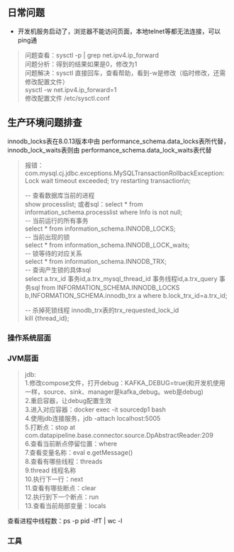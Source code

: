 ## 日常问题

- 开发机服务启动了，浏览器不能访问页面，本地telnet等都无法连接，可以ping通

> 问题查看：sysctl -p | grep net.ipv4.ip_forward     
> 问题分析：得到的结果如果是0，修改为1     
> 问题解决：sysctl 直接回车，查看帮助，看到-w是修改（临时修改，还需修改配置文件）   
> sysctl -w net.ipv4.ip_forward=1   
> 修改配置文件 /etc/sysctl.conf


## 生产环境问题排查

innodb_locks表在8.0.13版本中由 performance_schema.data_locks表所代替，   
innodb_lock_waits表则由 performance_schema.data_lock_waits表代替

> 报错：com.mysql.cj.jdbc.exceptions.MySQLTransactionRollbackException: 
> Lock wait timeout exceeded; try restarting transaction\n;
>  
> -- 查看数据库当前的进程    
> show processlist;   或者sql：select * from information_schema.processlist where Info is not null;      
> -- 当前运行的所有事务    
> select * from information_schema.INNODB_LOCKS;     
> -- 当前出现的锁   
> select * from information_schema.INNODB_LOCK_waits;    
> -- 锁等待的对应关系    
> select * from information_schema.INNODB_TRX;    
> -- 查询产生锁的具体sql    
> select a.trx_id 事务id,a.trx_mysql_thread_id 事务线程id,a.trx_query 事务sql 
> from INFORMATION_SCHEMA.INNODB_LOCKS b,INFORMATION_SCHEMA.innodb_trx a
> where b.lock_trx_id=a.trx_id;    
> 
> -- 杀掉死锁线程 innodb_trx表的trx_requested_lock_id   
> kill {thread_id};
> 

### 操作系统层面

### JVM层面
> jdb:    
1.修改compose文件，打开debug：KAFKA_DEBUG=true(和开发机使用一样，source、sink、manager是kafka_debug。web是debug)    
2.重启容器，让debug配置生效    
3.进入对应容器：docker exec -it sourcedp1 bash     
4.使用jdb连接服务，jdb -attach localhost:5005    
5.打断点：stop at com.datapipeline.base.connector.source.DpAbstractReader:209    
6.查看当前断点停留位置：where    
7.查看变量名称：eval e.getMessage()     
8.查看有哪些线程：threads    
9.thread 线程名称     
10.执行下一行：next    
11.查看有哪些断点：clear     
12.执行到下一个断点：run    
13.查看当前局部变量：locals


查看进程中线程数：ps -p pid -lfT | wc -l
### 工具